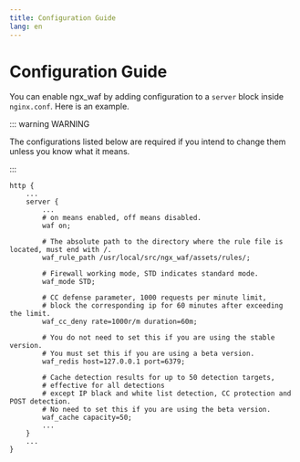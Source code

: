 ```yaml
---
title: Configuration Guide
lang: en
---
```


# Configuration Guide

You can enable ngx_waf by adding configuration to a `server` block inside `nginx.conf`.
Here is an example.

::: warning WARNING

The configurations listed below are required if you intend to change them unless you know what it means.

:::

```nginx
http {
    ...
    server {
        ...
        # on means enabled, off means disabled.
        waf on;

        # The absolute path to the directory where the rule file is located, must end with /.
        waf_rule_path /usr/local/src/ngx_waf/assets/rules/;

        # Firewall working mode, STD indicates standard mode.
        waf_mode STD;

        # CC defense parameter, 1000 requests per minute limit, 
        # block the corresponding ip for 60 minutes after exceeding the limit.
        waf_cc_deny rate=1000r/m duration=60m;

        # You do not need to set this if you are using the stable version.
        # You must set this if you are using a beta version.
        waf_redis host=127.0.0.1 port=6379;

        # Cache detection results for up to 50 detection targets, 
        # effective for all detections 
        # except IP black and white list detection, CC protection and POST detection.
        # No need to set this if you are using the beta version.
        waf_cache capacity=50;
        ...
    }
    ...
}
```
